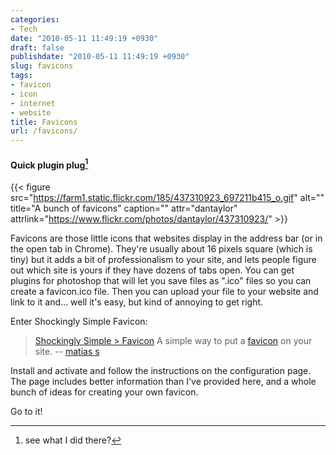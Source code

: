 ```yaml
---
categories:
- Tech
date: "2010-05-11 11:49:19 +0930"
draft: false
publishdate: "2010-05-11 11:49:19 +0930"
slug: favicons
tags:
- favicon
- icon
- internet
- website
title: Favicons
url: /favicons/
---
```

#### Quick plugin plug[^1]

{{< figure src="https://farm1.static.flickr.com/185/437310923_697211b415_o.gif" alt="" title="A bunch of favicons" caption="" attr="dantaylor" attrlink="https://www.flickr.com/photos/dantaylor/437310923/"  >}}

Favicons are those little icons that websites display in the address bar (or in the open tab in Chrome). They're usually about 16 pixels square (which is tiny) but it adds a bit of professionalism to your site, and lets people figure out which site is yours if they have dozens of tabs open. You can get plugins for photoshop that will let you save files as ".ico" files so you can create a favicon.ico file. Then you can upload your file to your website and link to it and... well it's easy, but kind of annoying to get right.

Enter Shockingly Simple Favicon:

> [Shockingly Simple > Favicon](http://www.incerteza.org/blog/projetos/shockingly-simple-favicon/ "Visit plugin homepage") A simple way to put a [favicon](http://en.wikipedia.org/wiki/Favicon) on your site. -- [matias s](http://www.incerteza.org/blog/ "Visit author homepage")

Install and activate and follow the instructions on the configuration page. The page includes better information than I've provided here, and a whole bunch of ideas for creating your own favicon.

Go to it!

[^1]: see what I did there?
